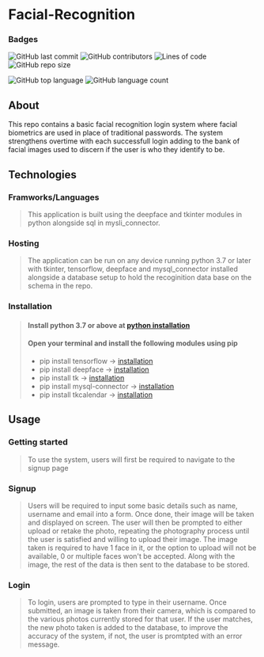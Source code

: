 # Facial-Recognition
  
### Badges
![GitHub last commit](https://img.shields.io/github/last-commit/Bhavik-Gilbert/Facial-Recognition)
![GitHub contributors](https://img.shields.io/github/contributors/Bhavik-Gilbert/Facial-Recognition)
![Lines of code](https://img.shields.io/tokei/lines/github/Bhavik-Gilbert/Facial-Recognition)
![GitHub repo size](https://img.shields.io/github/repo-size/Bhavik-Gilbert/Facial-Recognition)    

![GitHub top language](https://img.shields.io/github/languages/top/Bhavik-Gilbert/Facial-Recognition)
![GitHub language count](https://img.shields.io/github/languages/count/Bhavik-Gilbert/Facial-Recognition)

## About
This repo contains a basic facial recognition login system where facial biometrics are used in place of traditional passwords. The system strengthens overtime with each
successfull login adding to the bank of facial images used to discern if the user is who they identify to be.
    
## Technologies
### Framworks/Languages
>This application is built using the deepface and tkinter modules in python alongside sql in mysli_connector.
### Hosting
>The application can be run on any device running python 3.7 or later with tkinter, tensorflow, deepface and mysql_connector installed alongside a database setup 
>to hold the recoginition data base on the schema in the repo.
### Installation
>#### Install python 3.7 or above at [python installation](https://www.python.org/downloads/)
>#### Open your terminal and install the following modules using pip
>+ pip install tensorflow -> [installation](https://pypi.org/project/tensorflow/)  
>+ pip install deepface -> [installation](https://pypi.org/project/deepface/)  
>+ pip install tk  -> [installation](https://www.tutorialspoint.com/how-to-install-tkinter-in-python)  
>+ pip install mysql-connector  -> [installation](https://pypi.org/project/mysql-connector/)  
>+ pip install tkcalendar -> [installation](https://pypi.org/project/tkcalendar/)  
  
  
## Usage
### Getting started
>To use the system, users will first be required to navigate to the signup page  

### Signup
>Users will be required to input some basic details such as name, username and email into a form. Once done, their image will be taken and displayed on screen. The 
user will then be prompted to either upload or retake the photo, repeating the photography process until the user is satisfied and willing to upload their image. The 
image taken is required to have 1 face in it, or the option to upload will not be available, 0 or multiple faces won't be accepted. Along with the image, the rest of 
the data is then sent to the database to be stored.
 
 ### Login
 >To login, users are prompted to type in their username. Once submitted, an image is taken from their camera, which is compared to the various photos currently
 stored for that user. If the user matches, the new photo taken is added to the database, to improve the accuracy of the system, if not, the user is promtpted
 with an error message.
